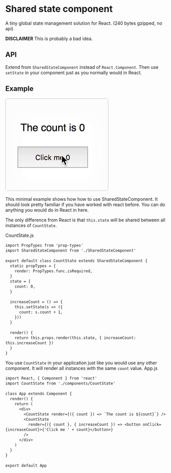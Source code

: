 # Shared state component

A tiny global state management solution for React. (240 bytes gzipped, no api)

**DISCLAIMER**
This is probably a bad idea.

## API
Extend from `SharedStateComponent` instead of `React.Component`. Then use `setState` in your component just as you normally would in React. 

## Example

![Counter example](./example.gif)

This minimal example shows how how to use SharedStateComponent. It should look pretty familiar if you have worked with react before. You can do anything you would do in React in here. 

The only difference from React is that `this.state` will be shared between all instances of `CountState`.

CountState.js
```
import PropTypes from 'prop-types'
import SharedStateComponent from './SharedStateComponent'

export default class CountState extends SharedStateComponent {
  static propTypes = {
    render: PropTypes.func.isRequired,
  }
  state = {
    count: 0,
  }

  increaseCount = () => {
    this.setState(s => ({
      count: s.count + 1,
    }))
  }

  render() {
    return this.props.render(this.state, { increaseCount: this.increaseCount })
  }
}
```

You use `CountState` in your application just like you would use any other component. It will render all instances with the same `count` value.
App.js
```
import React, { Component } from 'react'
import CountState from './components/CountState'

class App extends Component {
  render() {
    return (
      <div>
        <CountState render={({ count }) => `The count is ${count}`} />
        <CountState
          render={({ count }, { increaseCount }) => <button onClick={increaseCount}>{'Click me ' + count}</button>}
        />
      </div>
    )
  }
}

export default App
```
